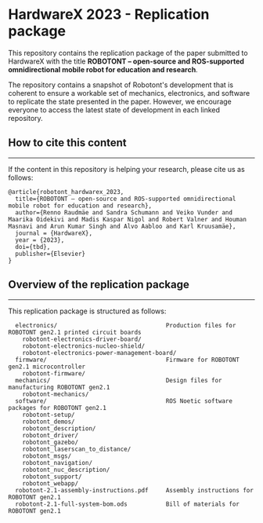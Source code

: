 # HardwareX 2023 - Replication package

This repository contains the replication package of the paper submitted to HardwareX with the title **ROBOTONT – open-source and ROS-supported omnidirectional mobile robot for education and research**.

The repository contains a snapshot of Robotont's development that is coherent to ensure a workable set of mechanics, electronics, and software to replicate the state presented in the paper. However, we encourage everyone to access the latest state of development in each linked repository.


## How to cite this content
---
If the content in this repository is helping your research, please cite us as follows:

```
@article{robotont_hardwarex_2023,
  title={ROBOTONT – open-source and ROS-supported omnidirectional mobile robot for education and research},
  author={Renno Raudmäe and Sandra Schumann and Veiko Vunder and Maarika Oidekivi and Madis Kaspar Nigol and Robert Valner and Houman Masnavi and Arun Kumar Singh and Alvo Aabloo and Karl Kruusamäe},
  journal = {HardwareX},
  year = {2023},
  doi={tbd},
  publisher={Elsevier}
}
```

## Overview of the replication package
---

This replication package is structured as follows:

```
  electronics/                               Production files for ROBOTONT gen2.1 printed circuit boards
    robotont-electronics-driver-board/
    robotont-electronics-nucleo-shield/
    robotont-electronics-power-management-board/
  firmware/                                  Firmware for ROBOTONT gen2.1 microcontroller
    robotont-firmware/
  mechanics/                                 Design files for manufacturing ROBOTONT gen2.1
    robotont-mechanics/
  software/                                  ROS Noetic software packages for ROBOTONT gen2.1
    robotont-setup/
    robotont_demos/
    robotont_description/
    robotont_driver/
    robotont_gazebo/
    robotont_laserscan_to_distance/
    robotont_msgs/
    robotont_navigation/
    robotont_nuc_description/
    robotont_support/
    robotont_webapp/
  robotont-2.1-assembly-instructions.pdf     Assembly instructions for ROBOTONT gen2.1
  robotont-2.1-full-system-bom.ods           Bill of materials for ROBOTONT gen2.1

```
